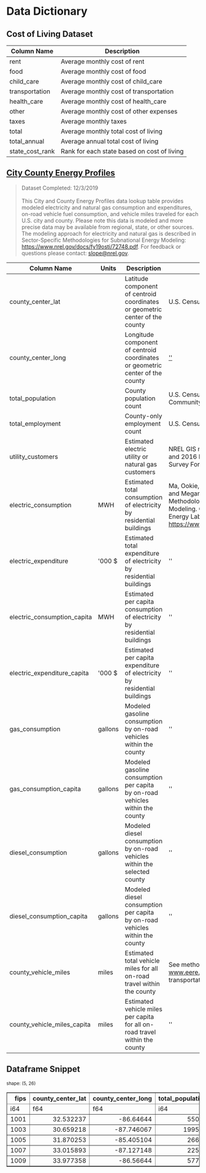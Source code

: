 # Data Dictionary

## Cost of Living Dataset

| Column Name     | Description                                 |
| --------------- | ------------------------------------------- |
| rent            | Average monthly cost of rent                |
| food            | Average monthly cost of food                |
| child_care      | Average monthly cost of child_care          |
| transportation  | Average monthly cost of transportation      |
| health_care     | Average monthly cost of health_care         |
| other           | Average monthly cost of other expenses      |
| taxes           | Average monthly taxes                       |
| total           | Average monthly total cost of living        |
| total_annual    | Average annual total cost of living         |
| state_cost_rank | Rank for each state based on cost of living |

## [City County Energy Profiles](https://www.osti.gov/biblio/1788084)

> Dataset Completed: 12/3/2019
> <br><br>
> This City and County Energy Profiles data lookup table provides modeled electricity and natural gas consumption and expenditures, on-road vehicle fuel consumption, and vehicle miles traveled for each U.S. city and county. Please note this data is modeled and more precise data may be available from regional, state, or other sources. The modeling approach for electricity and natural gas is described in Sector-Specific Methodologies for Subnational Energy Modeling: https://www.nrel.gov/docs/fy19osti/72748.pdf. For feedback or questions please contact: slope@nrel.gov.

| Column Name                 | Units   | Description                                                                   | Source (if applicable)                                                                                                                                                                                                                               |
| --------------------------- | ------- | ----------------------------------------------------------------------------- | ---------------------------------------------------------------------------------------------------------------------------------------------------------------------------------------------------------------------------------------------------- |
| county_center_lat           |         | Latitude component of centroid coordinates or geometric center of the county  | U.S. Census 2016 Gazetteer Files                                                                                                                                                                                                                     |
| county_center_long          |         | Longitude component of centroid coordinates or geometric center of the county | [''](https://en.wikipedia.org/wiki/Ditto_mark)                                                                                                                                                                                                       |
| total_population            |         | County population count                                                       | U.S. Census 2012-2016 5-yr American Community Survey                                                                                                                                                                                                 |
| total_employment            |         | County-only employment count                                                  | U.S. Census 2016 County Business Patterns                                                                                                                                                                                                            |
| utility_customers           |         | Estimated electric utility or natural gas customers                           | NREL GIS mapping based on Ventyx/ABB Data and 2016 Energy Information Administration Survey Form 861                                                                                                                                                 |
| electric_consumption        | MWH     | Estimated total consumption of electricity by residential buildings           | Ma, Ookie, Ricardo Oliveira, Evan Rosenlieb, and Megan Day. 2019. Sector-Specific Methodologies for Subnational Energy Modeling. Golden, CO: National Renewable Energy Laboratory. NREL/TP-7A40-72748. https://www.nrel.gov/docs/fy19osti/72748.pdf. |
| electric_expenditure        | '000 $  | Estimated total expenditure of electricity by residential buildings           | ''                                                                                                                                                                                                                                                   |
| electric_consumption_capita | MWH     | Estimated per capita consumption of electricity by residential buildings      | ''                                                                                                                                                                                                                                                   |
| electric_expenditure_capita | '000 $  | Estimated per capita expenditure of electricity by residential buildings      | ''                                                                                                                                                                                                                                                   |
| gas_consumption             | gallons | Modeled gasoline consumption by on-road vehicles within the county            | ''                                                                                                                                                                                                                                                   |
| gas_consumption_capita      | gallons | Modeled gasoline consumption per capita by on-road vehicles within the county | ''                                                                                                                                                                                                                                                   |
| diesel_consumption          | gallons | Modeled diesel consumption by on-road vehicles within the selected county     | ''                                                                                                                                                                                                                                                   |
| diesel_consumption_capita   | gallons | Modeled diesel consumption per capita by on-road vehicles within the county   | ''                                                                                                                                                                                                                                                   |
| county_vehicle_miles        | miles   | Estimated total vehicle miles for all on-road travel within the county        | See methodology posted at: www.eere.energy.gov/sled under transportation.                                                                                                                                                                            |
| county_vehicle_miles_capita | miles   | Estimated vehicle miles per capita for all on-road travel within the county   | ''                                                                                                                                                                                                                                                   |

## Dataframe Snippet

<div><style>
.dataframe > thead > tr > th,
.dataframe > tbody > tr > td {
  text-align: right;
  white-space: pre-wrap;
}
</style>
<small>shape: (5, 26)</small><table border="1" class="dataframe"><thead><tr><th>fips</th><th>county_center_lat</th><th>county_center_long</th><th>total_population</th><th>total_employment</th><th>electric_consumption</th><th>electric_expenditure</th><th>electric_consumption_capita</th><th>electric_expenditure_capita</th><th>utility_customers</th><th>gas_consumption</th><th>gas_consumption_capita</th><th>diesel_consumption</th><th>diesel_consumption_capita</th><th>county_vehicle_miles</th><th>county_vehicle_miles_capita</th><th>rent</th><th>food</th><th>child_care</th><th>transportation</th><th>health_care</th><th>other</th><th>taxes</th><th>total</th><th>total_annual</th><th>state_cost_rank</th></tr><tr><td>i64</td><td>f64</td><td>f64</td><td>i64</td><td>i64</td><td>f64</td><td>f64</td><td>f64</td><td>f64</td><td>f64</td><td>f64</td><td>f64</td><td>f64</td><td>f64</td><td>f64</td><td>f64</td><td>f64</td><td>f64</td><td>f64</td><td>f64</td><td>f64</td><td>f64</td><td>f64</td><td>f64</td><td>f64</td><td>i64</td></tr></thead><tbody><tr><td>1001</td><td>32.532237</td><td>-86.64644</td><td>55049</td><td>21580</td><td>315398.03</td><td>39864.24</td><td>5.73</td><td>0.72</td><td>22120.35</td><td>2.5332114e7</td><td>460.17</td><td>1.1506887e7</td><td>209.03</td><td>7.40266187e8</td><td>13447.4</td><td>1005.6252</td><td>832.00439</td><td>1318.7245</td><td>1226.9673</td><td>1443.2594</td><td>665.8457</td><td>930.72919</td><td>7423.1558</td><td>89077.867</td><td>2</td></tr><tr><td>1003</td><td>30.659218</td><td>-87.746067</td><td>199510</td><td>122682</td><td>1.0648e6</td><td>126826.1</td><td>5.34</td><td>0.64</td><td>127891.23</td><td>1.16066055e8</td><td>581.76</td><td>4.2975312e7</td><td>215.4</td><td>3.2398e9</td><td>16238.87</td><td>922.0</td><td>894.46722</td><td>1279.0166</td><td>1230.6757</td><td>1407.3345</td><td>658.17773</td><td>905.60223</td><td>7297.2739</td><td>87567.289</td><td>3</td></tr><tr><td>1005</td><td>31.870253</td><td>-85.405104</td><td>26614</td><td>13613</td><td>136097.79</td><td>17085.49</td><td>5.11</td><td>0.64</td><td>11493.55</td><td>1.4909195e7</td><td>560.2</td><td>4.016334e6</td><td>150.91</td><td>3.91131704e8</td><td>14696.46</td><td>648.0</td><td>779.53564</td><td>970.38959</td><td>1134.322</td><td>1415.9928</td><td>517.25244</td><td>671.02472</td><td>6136.5171</td><td>73638.203</td><td>56</td></tr><tr><td>1007</td><td>33.015893</td><td>-87.127148</td><td>22572</td><td>6699</td><td>117401.41</td><td>14857.93</td><td>5.2</td><td>0.66</td><td>8737.51</td><td>1.1806243e7</td><td>523.05</td><td>3.776567e6</td><td>167.31</td><td>3.20513006e8</td><td>14199.58</td><td>814.96014</td><td>734.56244</td><td>1149.8549</td><td>1270.2726</td><td>1470.203</td><td>561.45313</td><td>807.85223</td><td>6809.1582</td><td>81709.898</td><td>11</td></tr><tr><td>1009</td><td>33.977358</td><td>-86.56644</td><td>57704</td><td>12557</td><td>328465.62</td><td>41577.25</td><td>5.69</td><td>0.72</td><td>23226.66</td><td>2.3520539e7</td><td>407.61</td><td>9.996834e6</td><td>173.24</td><td>6.73272458e8</td><td>11667.69</td><td>740.57007</td><td>784.53271</td><td>1097.9984</td><td>1271.1036</td><td>1470.203</td><td>552.60486</td><td>786.56378</td><td>6703.5767</td><td>80442.922</td><td>14</td></tr></tbody></table></div>
